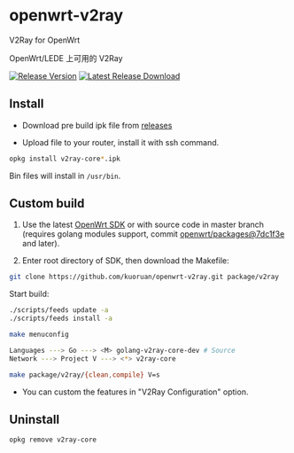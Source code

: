 # openwrt-v2ray

V2Ray for OpenWrt

OpenWrt/LEDE 上可用的 V2Ray

[![Release Version](https://img.shields.io/github/release/kuoruan/openwrt-v2ray.svg)](https://github.com/kuoruan/openwrt-v2ray/releases/latest) [![Latest Release Download](https://img.shields.io/github/downloads/kuoruan/openwrt-v2ray/total.svg)](https://github.com/kuoruan/openwrt-v2ray/releases/latest)

## Install

- Download pre build ipk file from [releases](https://github.com/kuoruan/openwrt-v2ray/releases)

- Upload file to your router, install it with ssh command.

```sh
opkg install v2ray-core*.ipk
```

Bin files will install in ```/usr/bin```.

## Custom build

1. Use the latest [OpenWrt SDK](https://downloads.openwrt.org/snapshots/) or with source code in master branch (requires golang modules support, commit [openwrt/packages@7dc1f3e](https://github.com/openwrt/packages/commit/7dc1f3e0293588ebc544e8eee104043dd0dacaf5) and later).

2. Enter root directory of SDK, then download the Makefile:

```sh
git clone https://github.com/kuoruan/openwrt-v2ray.git package/v2ray
```

Start build:

```sh
./scripts/feeds update -a
./scripts/feeds install -a

make menuconfig

Languages ---> Go ---> <M> golang-v2ray-core-dev # Source
Network ---> Project V ---> <*> v2ray-core

make package/v2ray/{clean,compile} V=s
```

- You can custom the features in "V2Ray Configuration" option.

## Uninstall

```sh
opkg remove v2ray-core
```
